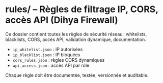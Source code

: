 # rules/ – Règles de filtrage IP, CORS, accès API (Dihya Firewall)

Ce dossier contient toutes les règles de sécurité réseau : whitelists, blacklists, CORS, accès API, validation dynamique, documentation.

- `ip_whitelist.json` : IP autorisées
- `ip_blacklist.json` : IP bloquées
- `cors_rules.json` : règles CORS dynamiques
- `api_access.json` : accès API par rôle

Chaque règle doit être documentée, testée, versionnée et auditable.
